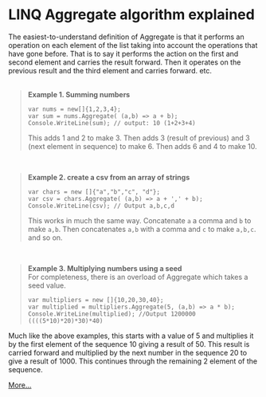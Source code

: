 # LINQ Aggregate algorithm explained
The easiest-to-understand definition of Aggregate is that it performs an operation on each element of the list taking into account the operations that have gone before. That is to say it performs the action on the first and second element and carries the result forward. Then it operates on the previous result and the third element and carries forward. etc. <br/><br/>
> **Example 1. Summing numbers**
> ```
> var nums = new[]{1,2,3,4};
> var sum = nums.Aggregate( (a,b) => a + b);
> Console.WriteLine(sum); // output: 10 (1+2+3+4)
> ```
> This adds 1 and 2 to make 3. Then adds 3 (result of previous) and 3 (next element in sequence) to make 6. Then adds 6 and 4 to make 10.

<br/>

> **Example 2. create a csv from an array of strings**
> ```
> var chars = new []{"a","b","c", "d"};
> var csv = chars.Aggregate( (a,b) => a + ',' + b);
> Console.WriteLine(csv); // Output a,b,c,d
> ```
> This works in much the same way. Concatenate `a` a comma and `b` to make `a,b`. Then concatenates `a,b` with a comma and `c` to make `a,b,c`. and so on.

<br/>

> **Example 3. Multiplying numbers using a seed**<br/>
> For completeness, there is an overload of Aggregate which takes a seed value.
> ```
> var multipliers = new []{10,20,30,40};
> var multiplied = multipliers.Aggregate(5, (a,b) => a * b);
> Console.WriteLine(multiplied); //Output 1200000 ((((5*10)*20)*30)*40)
> ```

Much like the above examples, this starts with a value of 5 and multiplies it by the first element of the sequence 10 giving a result of 50. This result is carried forward and multiplied by the next number in the sequence 20 to give a result of 1000. This continues through the remaining 2 element of the sequence.

[More...](https://stackoverflow.com/a/7105616/16981619)